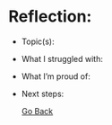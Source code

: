 # Reflection:

- Topic(s):
- What I struggled with:
- What I’m proud of:
- Next steps:
  
  [Go Back](../main/index.md)
